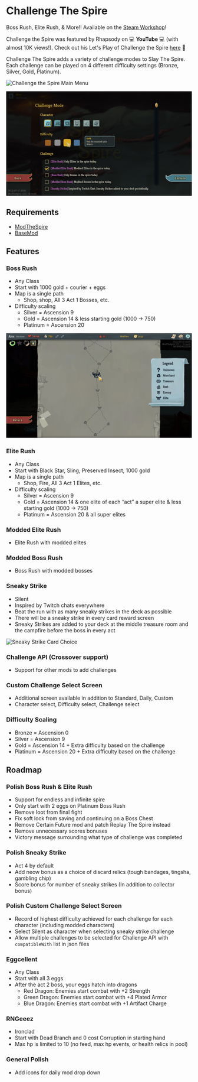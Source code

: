 # Challenge The Spire

Boss Rush, Elite Rush, & More!! Available on the [Steam Workshop](https://steamcommunity.com/sharedfiles/filedetails/?id=1696570507)!

Challenge the Spire was featured by Rhapsody on 💻 **YouTube** 💻 (with almost 10K views!). Check out his Let's Play of Challenge the Spire [here](https://www.youtube.com/watch?v=KXce03mTjwg&t=18s) 🚀

Challenge The Spire adds a variety of challenge modes to Slay The Spire. Each challenge can be played on 4 different difficulty settings (Bronze, Silver, Gold, Platinum).

![Challenge the Spire Main Menu](https://raw.githubusercontent.com/alexdriedger/ChallengeTheSpire/master/workshopImages/Main%20Menu%20Panel.PNG)

![Challenge the Spire Challenges](https://raw.githubusercontent.com/alexdriedger/ChallengeTheSpire/master/workshopImages/Challenge%20Mode%20Run%20Selection%201.4.2.png)

## Requirements

- [ModTheSpire](https://github.com/kiooeht/ModTheSpire)
- [BaseMod](https://github.com/daviscook477/BaseMod)

## Features

### Boss Rush

- Any Class
- Start with 1000 gold + courier + eggs
- Map is a single path
  - Shop, shop, All 3 Act 1 Bosses, etc.
- Difficulty scaling
  - Silver = Ascension  9
  - Gold = Ascension  14 & less starting gold (1000 -> 750)
  - Platinum = Ascension  20
  
![Rush Map](https://raw.githubusercontent.com/alexdriedger/ChallengeTheSpire/master/workshopImages/Elite%20Rush%20Map%201.4.2.png)

### Elite Rush

- Any Class
- Start with Black Star, Sling, Preserved Insect, 1000 gold
- Map is a single path
  - Shop, Fire, All 3 Act 1 Elites, etc.
- Difficulty scaling
  - Silver =  Ascension 9
  - Gold = Ascension 14 & one elite of each “act” a super elite & less starting gold (1000 -> 750)
  - Platinum = Ascension 20 & all super elites

### Modded Elite Rush

- Elite Rush with modded elites

### Modded Boss Rush

- Boss Rush with modded bosses
  
### Sneaky Strike

- Silent
- Inspired by Twitch chats everywhere
- Beat the run with as many sneaky strikes in the deck as possible
- There will be a sneaky strike in every card reward screen
- Sneaky Strikes are added to your deck at the middle treasure room and the campfire before the boss in every act

![Sneaky Strike Card Choice](https://raw.githubusercontent.com/alexdriedger/ChallengeTheSpire/master/workshopImages/Sneaky%20Strike%20Card%20Choice.PNG)

### Challenge API (Crossover support)

- Support for other mods to add challenges

### Custom Challenge Select Screen

- Additional screen available in addition to Standard, Daily, Custom
- Character select, Difficulty select, Challenge select

### Difficulty Scaling

- Bronze = Ascension 0
- Silver = Ascension 9
- Gold = Ascension 14 + Extra difficulty based on the challenge
- Platinum = Ascension 20 + Extra difficulty based on the challenge

## Roadmap 

### Polish Boss Rush & Elite Rush

- Support for endless and infinite spire
- Only start with 2 eggs on Platinum Boss Rush 
- Remove loot from final fight
- Fix soft lock from saving and continuing on a Boss Chest
- Remove Certain Future mod and patch Replay The Spire instead
- Remove unnecessary scores bonuses
- Victory message surrounding what type of challenge was completed

### Polish Sneaky Strike

- Act 4 by default
- Add neow bonus as a choice of discard relics (tough bandages, tingsha, gambling chip)
- Score bonus for number of sneaky strikes (In addition to collector bonus)

### Polish Custom Challenge Select Screen

- Record of highest difficulty achieved for each challenge for each character (including modded characters)
- Select Silent as character when selecting sneaky strike challenge
- Allow multiple challenges to be selected for Challenge API with `compatibleWith` list in json files

### Eggcellent

- Any Class
- Start with all 3 eggs
- After the act 2 boss, your eggs hatch into dragons
  - Red Dragon: Enemies start combat with +2 Strength
  - Green Dragon: Enemies start combat with +4 Plated Armor
  - Blue Dragon: Enemies start combat with +1 Artifact Charge

### RNGeeez

- Ironclad
- Start with Dead Branch and 0 cost Corruption in starting hand
- Max hp is limited to 10 (no feed, max hp events, or health relics in pool)

### General Polish

- Add icons for daily mod drop down
